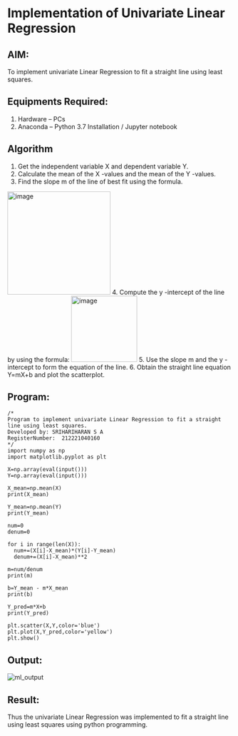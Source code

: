 # Implementation of Univariate Linear Regression
## AIM:
To implement univariate Linear Regression to fit a straight line using least squares.

## Equipments Required:
1. Hardware – PCs
2. Anaconda – Python 3.7 Installation / Jupyter notebook

## Algorithm
1. Get the independent variable X and dependent variable Y.
2. Calculate the mean of the X -values and the mean of the Y -values.
3. Find the slope m of the line of best fit using the formula. 
<img width="231" alt="image" src="https://user-images.githubusercontent.com/93026020/192078527-b3b5ee3e-992f-46c4-865b-3b7ce4ac54ad.png">
4. Compute the y -intercept of the line by using the formula:
<img width="148" alt="image" src="https://user-images.githubusercontent.com/93026020/192078545-79d70b90-7e9d-4b85-9f8b-9d7548a4c5a4.png">
5. Use the slope m and the y -intercept to form the equation of the line.
6. Obtain the straight line equation Y=mX+b and plot the scatterplot.

## Program:
```
/*
Program to implement univariate Linear Regression to fit a straight line using least squares.
Developed by: SRIHARIHARAN S A
RegisterNumber:  212221040160
*/
import numpy as np
import matplotlib.pyplot as plt

X=np.array(eval(input()))
Y=np.array(eval(input()))

X_mean=np.mean(X)
print(X_mean)

Y_mean=np.mean(Y)
print(Y_mean)

num=0
denum=0

for i in range(len(X)):
  num+=(X[i]-X_mean)*(Y[i]-Y_mean)
  denum+=(X[i]-X_mean)**2

m=num/denum
print(m)

b=Y_mean - m*X_mean
print(b)

Y_pred=m*X+b
print(Y_pred)

plt.scatter(X,Y,color='blue')
plt.plot(X,Y_pred,color='yellow') 
plt.show() 
```

## Output:
![ml_output](https://github.com/hariharan2383/Find-the-best-fit-line-using-Least-Squares-Method/assets/117346668/d476caca-4dba-4229-a61d-23970a52c764)


## Result:
Thus the univariate Linear Regression was implemented to fit a straight line using least squares using python programming.
